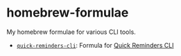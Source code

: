 # homebrew-formulae

My homebrew formulae for various CLI tools.

- [`quick-reminders-cli`](./Formula/quick-reminders-cli.rb): Formula for [Quick Reminders CLI](https://github.com/mmazzarolo/quick-reminders-cli)
